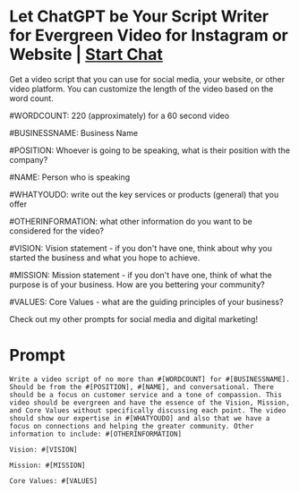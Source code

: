 

# Let ChatGPT be Your Script Writer for Evergreen Video for Instagram or Website | [Start Chat](https://gptcall.net/chat.html?data=%7B%22contact%22%3A%7B%22id%22%3A%22acface8b-49ae-430e-b19b-c01cadaea175%22%2C%22flow%22%3Atrue%7D%7D)
Get a video script that you can use for social media, your website, or other video platform. You can customize the length of the video based on the word count. 



#WORDCOUNT: 220 (approximately) for a 60 second video



#BUSINESSNAME: Business Name 



#POSITION: Whoever is going to be speaking, what is their position with the company? 



#NAME: Person who is speaking 



#WHATYOUDO: write out the key services or products (general) that you offer 



#OTHERINFORMATION: what other information do you want to be considered for the video? 



#VISION: Vision statement - if you don't have one, think about why you started the business and what you hope to achieve. 



#MISSION: Mission statement - if you don't have one, think of what the purpose is of your business. How are you bettering your community? 



#VALUES: Core Values - what are the guiding principles of your business? 



Check out my other prompts for social media and digital marketing!

# Prompt

```
Write a video script of no more than #[WORDCOUNT] for #[BUSINESSNAME]. Should be from the #[POSITION], #[NAME], and conversational. There should be a focus on customer service and a tone of compassion. This video should be evergreen and have the essence of the Vision, Mission, and Core Values without specifically discussing each point. The video should show our expertise in #[WHATYOUDO] and also that we have a focus on connections and helping the greater community. Other information to include: #[OTHERINFORMATION] 

Vision: #[VISION] 

Mission: #[MISSION] 

Core Values: #[VALUES]
```





